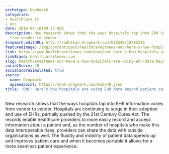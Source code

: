 ```yaml
---
archetype: bookmark
categories:
- healthcare it
- onc
date: 2019-04-18T09:27:09Z
description: New research shows that the ways hospitals tap into EHR information varies
  from vendor to vendor.
dropmark.editURL: http://radhikan.dropmark.com/616548/18485216
featuredImage: /img/content/post/healthcareitnews-onc-here-s-how-hospitals-are-using-ehr-data-beyond-patient-care.jpg
link: https://www.healthcareitnews.com/news/onc-here-s-how-hospitals-are-using-ehr-data-beyond-patient-care
linkBrand: healthcareitnews.com
slug: healthcareitnews-onc-here-s-how-hospitals-are-using-ehr-data-beyond-patient-care
socialScore: 48
socialScoreSimulated: true
source:
  name: Dropmark
  apiendpoint: https://shah.dropmark.com/616548.json
title: 'ONC: Here’s how hospitals are using EHR data beyond patient care'
---
```

New research shows that the ways hospitals tap into EHR information varies from vendor to vendor. Hospitals are continuing to surge in their adoption and use of EHRs, partially pushed by the 21st Century Cures Act. The records enable healthcare providers to more easily record and access information about a patient and, as the number of hospitals who make this data interoperable rises, providers can share the data with outside organizations as well. The fluidity and mobility of patient data speeds up and improves patient care and when it becomes portable it allows for a more seamless patient experience.

